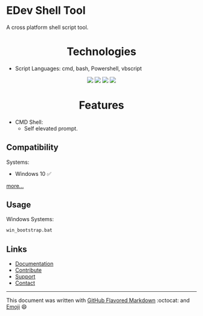 # EDev Shell Tool

A cross platform shell script tool.

<h1 align="center">Technologies</h1>

* Script Languages: cmd, bash, Powershell, vbscript

<p align="center">
<a href="cmd"><img src="https://github.com/adam-p/markdown-here/raw/master/doc/shell-cmd-icon.png"></a>
<a href="bash"><img src="https://github.com/adam-p/markdown-here/raw/master/doc/shell-bash-icon.png"></a>
<a href="ps"><img src="https://github.com/adam-p/markdown-here/raw/master/doc/shell-ps-icon.png"></a>
<a href="vbs"><img src="https://github.com/adam-p/markdown-here/raw/master/doc/shell-vbs-icon.png"></a>
</p>

<h1 align="center">Features</h1>

* CMD Shell:
  * Self elevated prompt.

## Compatibility

Systems:
* Windows 10 :white_check_mark:

[more...](TODO.md#compatibility)

## Usage

Windows Systems:

```bat
win_bootstrap.bat
```

## Links
* [Documentation](https://github.com/EnthDev/edevshelltool/wiki)
* [Contribute](TODO.md)
* [Support](THANKS.md)
* [Contact](mailto:enthdev@outlook.com)

***

This document was written with [GitHub Flavored Markdown](https://guides.github.com/features/mastering-markdown/) :octocat: and [Emoji](http://www.webpagefx.com/tools/emoji-cheat-sheet/) :smile: